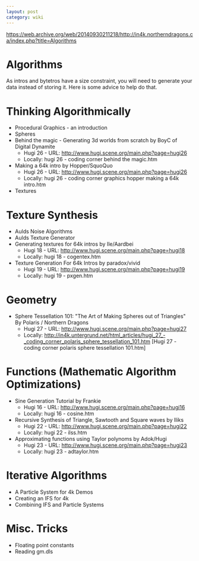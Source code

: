 ```yaml
---
layout: post
category: wiki
---
```


https://web.archive.org/web/20140930211218/http://in4k.northerndragons.ca/index.php?title=Algorithms

# Algorithms
As intros and bytetros have a size constraint, you will need to generate your data instead of storing it.
Here is some advice to help do that.

# Thinking Algorithmically

* Procedural Graphics - an introduction
* Spheres
* Behind the magic - Generating 3d worlds from scratch by BoyC of Digital Dynamite
    * Hugi 26 - URL: http://www.hugi.scene.org/main.php?page=hugi26
    * Locally: hugi 26 - coding corner behind the magic.htm
* Making a 64k intro by Hopper/SquoQuo
    * Hugi 26 - URL: http://www.hugi.scene.org/main.php?page=hugi26
    * Locally: hugi 26 - coding corner graphics hopper making a 64k intro.htm
* Textures

# Texture Synthesis
* Aulds Noise Algorithms
* Aulds Texture Generator
* Generating textures for 64k intros by Ile/Aardbei
    * Hugi 18 - URL: http://www.hugi.scene.org/main.php?page=hugi18
    * Locally: hugi 18 - cogentex.htm
* Texture Generation For 64k Intros by paradox/vivid
    * Hugi 19 - URL: http://www.hugi.scene.org/main.php?page=hugi19
    * Locally: hugi 19 - pxgen.htm

# Geometry
* Sphere Tessellation 101: "The Art of Making Spheres out of Triangles" By Polaris / Northern Dragons
    * Hugi 27 - URL: http://www.hugi.scene.org/main.php?page=hugi27
    * Locally: http://in4k.untergrund.net/html_articles/hugi_27_-_coding_corner_polaris_sphere_tessellation_101.htm [Hugi 27 - coding corner polaris sphere tessellation 101.htm]

# Functions (Mathematic Algorithm Optimizations)
* Sine Generation Tutorial by Frankie
    * Hugi 16 - URL: http://www.hugi.scene.org/main.php?page=hugi16
    * Locally: hugi 16 - cosine.htm
* Recursive Synthesis of Triangle, Sawtooth and Square waves by Iliks
    * Hugi 22 - URL: http://www.hugi.scene.org/main.php?page=hugi22
    * Locally: hugi 22 - ilss.htm
* Approximating functions using Taylor polynoms by Adok/Hugi
    * Hugi 23 - URL: http://www.hugi.scene.org/main.php?page=hugi23
    * Locally: hugi 23 - adtaylor.htm

# Iterative Algorithms
* A Particle System for 4k Demos
* Creating an IFS for 4k
* Combining IFS and Particle Systems

# Misc. Tricks
* Floating point constants
* Reading gm.dls
